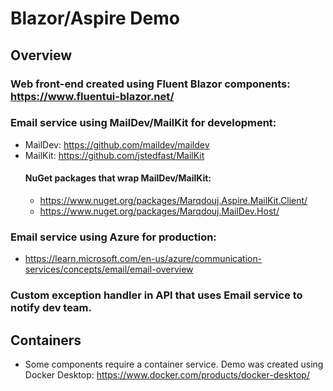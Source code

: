 # Blazor/Aspire Demo

## Overview
  ### Web front-end created using Fluent Blazor components: https://www.fluentui-blazor.net/
  ### Email service using MailDev/MailKit for development:
  - MailDev: https://github.com/maildev/maildev
  - MailKit: https://github.com/jstedfast/MailKit
	#### NuGet packages that wrap MailDev/MailKit:
	- https://www.nuget.org/packages/Marqdouj.Aspire.MailKit.Client/
	- https://www.nuget.org/packages/Marqdouj.MailDev.Host/
  ### Email service using Azure for production:
  - https://learn.microsoft.com/en-us/azure/communication-services/concepts/email/email-overview
  ### Custom exception handler in API that uses Email service to notify dev team.

## Containers
  - Some components require a container service. Demo was created using Docker Desktop: https://www.docker.com/products/docker-desktop/


